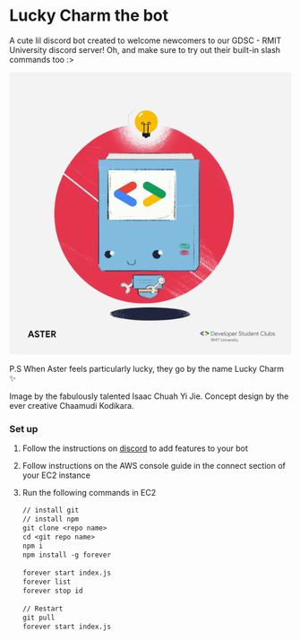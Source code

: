 # Lucky Charm the bot 

A cute lil discord bot created to welcome newcomers to our GDSC - RMIT University discord server!
Oh, and make sure to try out their built-in slash commands too :>

![](image.png)

P.S When Aster feels particularly lucky, they go by the name Lucky Charm ✨

Image by the fabulously talented Isaac Chuah Yi Jie.
Concept design by the ever creative Chaamudi Kodikara.


### Set up

1. Follow the instructions on [discord](https://discord.js.org/#/) to add features to your bot
2. Follow instructions on the AWS console guide in the connect section of your EC2 instance
3. Run the following commands in EC2

    ```
   // install git
   // install npm 
    git clone <repo name>
    cd <git repo name>
    npm i
    npm install -g forever

    forever start index.js
    forever list
    forever stop id
   
    // Restart
    git pull
    forever start index.js
   ```


